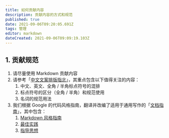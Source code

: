 ```yaml
---
title: 如何贡献内容
description: 贡献内容的方式和规范
published: true
date: 2021-09-06T09:20:05.691Z
tags: 管理
editor: markdown
dateCreated: 2021-09-06T09:09:19.103Z
---
```


## 1. 贡献规范

1. 请尽量使用 Markdown 贡献内容
2. 请参考「[中文文案排版指北](https://github.com/mzlogin/chinese-copywriting-guidelines)」，其重点包含以下值得关注的内容：
	1. 中文、英文、全角 / 半角标点符号的混排
	2. 标点符号的区分（全角 / 半角）和规范使用
	3. 名词的规范用法
3. 我们根据 Google 的代码风格指南，翻译并改编了适用于通用写作的「[文档指南](https://utcssa.github.io/docguide/)」，其中包含：
	1. [Markdown 风格指南](https://utcssa.github.io/docguide/style.html)
	2. [最佳实践](https://utcssa.github.io/docguide/best_practices.html)
	3. [指导思想](https://utcssa.github.io/docguide/philosophy.html)
